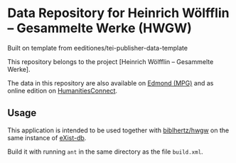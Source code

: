 # Data Repository for Heinrich Wölfflin – Gesammelte Werke (HWGW)

Built on template from eeditiones/tei-publisher-data-template

This repository belongs to the project [Heinrich Wölfflin – Gesammelte Werke].

The data in this repository are also available on [Edmond (MPG)](https://doi.org/10.17617/3.QHJW4D) and as online edition on [HumanitiesConnect](https://hwgw.humanitiesconnect.pub).

## Usage

This application is intended to be used together with [biblhertz/hwgw](https://github.com/biblhertz/hwgw) on the same instance of [eXist-db](https://github.com/eXist-db/exist).

Build it with running `ant` in the same directory as the file `build.xml`.

